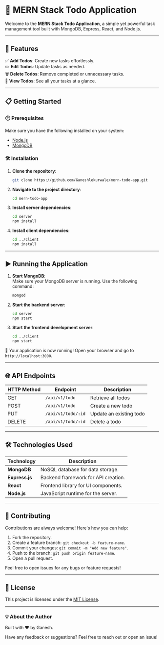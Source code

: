 # 🌟 MERN Stack Todo Application

Welcome to the **MERN Stack Todo Application**, a simple yet powerful task management tool built with MongoDB, Express, React, and Node.js.

---

## 🚀 Features

✅ **Add Todos**: Create new tasks effortlessly.  
✏️ **Edit Todos**: Update tasks as needed.  
🗑️ **Delete Todos**: Remove completed or unnecessary tasks.  
👀 **View Todos**: See all your tasks at a glance.

---

## 📋 Getting Started

### 🕐 Prerequisites

Make sure you have the following installed on your system:

- [Node.js](https://nodejs.org/)  
- [MongoDB](https://www.mongodb.com/)

### 🛠 Installation

1. **Clone the repository**:  
   ```bash
   git clone https://github.com/Ganeshlekurwale/mern-todo-app.git
   ```

2. **Navigate to the project directory**:  
   ```bash
   cd mern-todo-app
   ```

3. **Install server dependencies**:  
   ```bash
   cd server
   npm install
   ```

4. **Install client dependencies**:  
   ```bash
   cd ../client
   npm install
   ```

---

## ▶️ Running the Application

1. **Start MongoDB**:  
   Make sure your MongoDB server is running. Use the following command:  
   ```bash
   mongod
   ```

2. **Start the backend server**:  
   ```bash
   cd server
   npm start
   ```

3. **Start the frontend development server**:  
   ```bash
   cd ../client
   npm start
   ```

🎉 Your application is now running! Open your browser and go to `http://localhost:3000`.

---

## 🌐 API Endpoints

| HTTP Method | Endpoint            | Description              |
|-------------|---------------------|--------------------------|
| GET         | `/api/v1/todo`      | Retrieve all todos       |
| POST        | `/api/v1/todo`      | Create a new todo        |
| PUT         | `/api/v1/todo/:id`  | Update an existing todo  |
| DELETE      | `/api/v1/todo/:id`  | Delete a todo            |

---

## 🛠 Technologies Used

| Technology     | Description                          |
|-----------------|--------------------------------------|
| **MongoDB**     | NoSQL database for data storage.    |
| **Express.js**  | Backend framework for API creation. |
| **React**       | Frontend library for UI components. |
| **Node.js**     | JavaScript runtime for the server.  |

---

## 🤝 Contributing

Contributions are always welcome! Here's how you can help:

1. Fork the repository.  
2. Create a feature branch: `git checkout -b feature-name`.  
3. Commit your changes: `git commit -m "Add new feature"`.  
4. Push to the branch: `git push origin feature-name`.  
5. Open a pull request.

Feel free to open issues for any bugs or feature requests!

---

## 📄 License

This project is licensed under the [MIT License](LICENSE).

---

### 💡 About the Author

Built with ❤️ by Ganesh.  

Have any feedback or suggestions? Feel free to reach out or open an issue!
